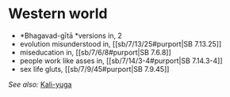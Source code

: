 # Western world

* *Bhagavad-gītā *versions in, 2
* evolution misunderstood in, [[sb/7/13/25#purport|SB 7.13.25]]
* miseducation in, [[sb/7/6/8#purport|SB 7.6.8]]
* people work like asses in, [[sb/7/14/3-4#purport|SB 7.14.3-4]]
* sex life gluts, [[sb/7/9/45#purport|SB 7.9.45]]

*See also:* [Kali-yuga](entries/kali-yuga.md)
